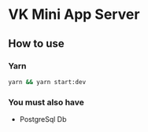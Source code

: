 # VK Mini App Server

## How to use

### Yarn

```bash
yarn && yarn start:dev
```

### You must also have

- PostgreSql Db
